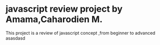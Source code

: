 # javascript review project by Amama,Caharodien M.
This project is a review of javascript concept ,from beginner to advanced
asasdasd